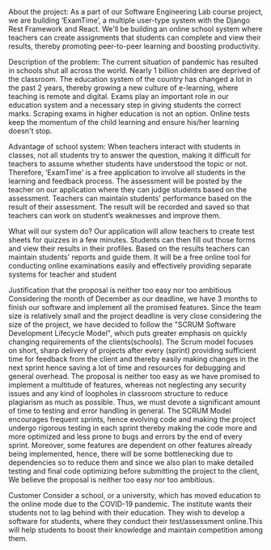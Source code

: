 About the project:
As a part of our Software Engineering Lab course project, we are building ‘ExamTime’, a
multiple user-type system with the Django Rest Framework and React. We'll be building an
online school system where teachers can create assignments that students can complete and
view their results, thereby promoting peer-to-peer learning and boosting productivity.


Description of the problem:
The current situation of pandemic has resulted in schools shut all across the world.
Nearly 1 billion children are deprived of the classroom. The education system of the country has
changed a lot in the past 2 years, thereby growing a new culture of e-learning, where teaching is
remote and digital. Exams play an important role in our education system and a necessary step
in giving students the correct marks. Scraping exams in higher education is not an option.
Online tests keep the momentum of the child learning and ensure his/her learning doesn't stop.

Advantage of school system:
When teachers interact with students in classes, not all students try to answer the question,
making it difficult for teachers to assume whether students have understood the topic or not.
Therefore, ‘ExamTime’ is a free application to involve all students in the learning and feedback
process. The assessment will be posted by the teacher on our application where they can judge
students based on the assessment. Teachers can maintain students' performance based on the
result of their assessment. The result will be recorded and saved so that teachers can work on
student’s weaknesses and improve them.

What will our system do?
Our application will allow teachers to create test sheets for quizzes in a few minutes. Students
can then fill out those forms and view their results in their profiles. Based on the results teachers
can maintain students' reports and guide them. It will be a free online tool for conducting online
examinations easily and effectively providing separate systems for teacher and student

Justification that the proposal is neither too easy nor too ambitious
Considering the month of December as our deadline, we have 3 months to finish our
software and implement all the promised features. Since the team size is relatively small
and the project deadline is very close considering the size of the project, we have
decided to follow the "SCRUM Software Development Lifecycle Model", which puts
greater emphasis on quickly changing requirements of the clients(schools). The Scrum
model focuses on short, sharp delivery of projects after every (sprint) providing sufficient
time for feedback from the client and thereby easily making changes in the next sprint
hence saving a lot of time and resources for debugging and general overhead.
The proposal is neither too easy as we have promised to implement a multitude of
features, whereas not neglecting any security issues and any kind of loopholes in
classroom structure to reduce plagiarism as much as possible. Thus, we must devote a
significant amount of time to testing and error handling in general. The SCRUM Model
encourages frequent sprints, hence evolving code and making the project undergo
rigorous testing in each sprint thereby making the code more and more optimized and
less prone to bugs and errors by the end of every sprint. Moreover, some features are
dependent on other features already being implemented, hence, there will be some
bottlenecking due to dependencies so to reduce them and since we also plan to make 
detailed testing and final code optimizing before submitting the project to the client, We
believe the proposal is neither too easy nor too ambitious.

Customer
Consider a school, or a university, which has moved education to the online mode due to the
COVID-19 pandemic. The institute wants their students not to lag behind with their education.
They wish to develop a software for students, where they conduct their test/assessment
online.This will help students to boost their knowledge and maintain competition among them.


